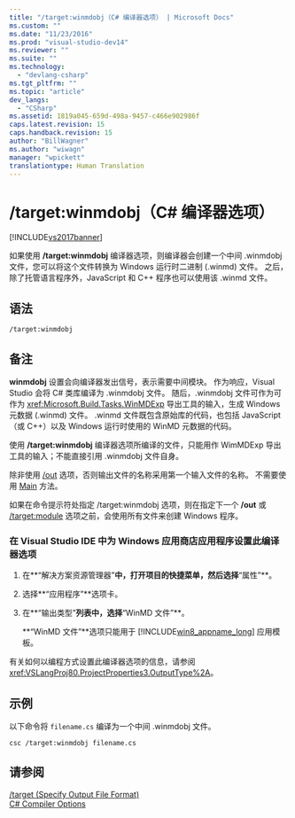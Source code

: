 ```yaml
---
title: "/target:winmdobj（C# 编译器选项） | Microsoft Docs"
ms.custom: ""
ms.date: "11/23/2016"
ms.prod: "visual-studio-dev14"
ms.reviewer: ""
ms.suite: ""
ms.technology: 
  - "devlang-csharp"
ms.tgt_pltfrm: ""
ms.topic: "article"
dev_langs: 
  - "CSharp"
ms.assetid: 1819a045-659d-498a-9457-c466e902986f
caps.latest.revision: 15
caps.handback.revision: 15
author: "BillWagner"
ms.author: "wiwagn"
manager: "wpickett"
translationtype: Human Translation
---
```

# /target:winmdobj（C# 编译器选项）
[!INCLUDE[vs2017banner](../../../csharp/includes/vs2017banner.md)]

如果使用 **\/target:winmdobj** 编译器选项，则编译器会创建一个中间 .winmdobj 文件，您可以将这个文件转换为 Windows 运行时二进制 \(.winmd\) 文件。  之后，除了托管语言程序外，JavaScript 和 C\+\+ 程序也可以使用该 .winmd 文件。  
  
## 语法  
  
```  
/target:winmdobj  
```  
  
## 备注  
 **winmdobj** 设置会向编译器发出信号，表示需要中间模块。  作为响应，Visual Studio 会将 C\# 类库编译为 .winmdobj 文件。  随后，.winmdobj 文件可作为可作为 <xref:Microsoft.Build.Tasks.WinMDExp> 导出工具的输入，生成 Windows 元数据 \(.winmd\) 文件。  .winmd 文件既包含原始库的代码，也包括 JavaScript（或 C\+\+）以及 Windows 运行时使用的 WinMD 元数据的代码。  
  
 使用 **\/target:winmdobj** 编译器选项所编译的文件，只能用作 WimMDExp 导出工具的输入；不能直接引用 .winmdobj 文件自身。  
  
 除非使用 [\/out](../../../csharp/language-reference/compiler-options/out-compiler-option.md) 选项，否则输出文件的名称采用第一个输入文件的名称。  不需要使用 [Main](../../../csharp/programming-guide/main-and-command-args/main-and-command-line-arguments.md) 方法。  
  
 如果在命令提示符处指定 \/target:winmdobj 选项，则在指定下一个 **\/out** 或 [\/target:module](../../../csharp/language-reference/compiler-options/target-module-compiler-option.md) 选项之前，会使用所有文件来创建 Windows 程序。  
  
### 在 Visual Studio IDE 中为 Windows 应用商店应用程序设置此编译器选项  
  
1.  在**“解决方案资源管理器”**中，打开项目的快捷菜单，然后选择**“属性”**。  
  
2.  选择**“应用程序”**选项卡。  
  
3.  在**“输出类型”**列表中，选择**“WinMD 文件”**。  
  
     **“WinMD 文件”**选项只能用于 [!INCLUDE[win8_appname_long](../../../csharp/includes/win8_appname_long_md.md)] 应用模板。  
  
 有关如何以编程方式设置此编译器选项的信息，请参阅 <xref:VSLangProj80.ProjectProperties3.OutputType%2A>。  
  
## 示例  
 以下命令将 `filename.cs` 编译为一个中间 .winmdobj 文件。  
  
```  
csc /target:winmdobj filename.cs  
```  
  
## 请参阅  
 [\/target \(Specify Output File Format\)](../../../csharp/language-reference/compiler-options/target-compiler-option.md)   
 [C\# Compiler Options](../../../csharp/language-reference/compiler-options/index.md)